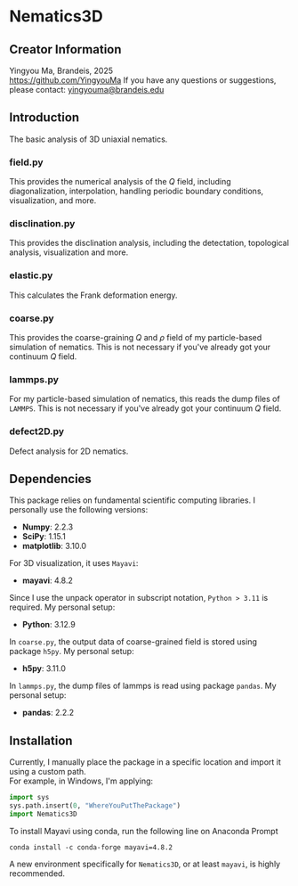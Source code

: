 # Nematics3D

## Creator Information
Yingyou Ma, Brandeis, 2025  
https://github.com/YingyouMa
If you have any questions or suggestions, please contact:  yingyouma@brandeis.edu

## Introduction
The basic analysis of 3D uniaxial nematics.

### field.py
This provides the numerical analysis of the $Q$ field, including diagonalization, interpolation, handling periodic boundary conditions, visualization, and more.

### disclination.py
This provides the disclination analysis, including the detectation, topological analysis, visualization and more.

### elastic.py
This calculates the Frank deformation energy.

### coarse.py
This provides the coarse-graining $Q$ and $\rho$ field of my particle-based simulation of nematics.
This is not necessary if you've already got your continuum $Q$ field.

### lammps.py
For my particle-based simulation of nematics, this reads the dump files of `LAMMPS`.
This is not necessary if you've already got your continuum $Q$ field.

### defect2D.py
Defect analysis for 2D nematics.

## Dependencies
This package relies on fundamental scientific computing libraries. I personally use the following versions:
 - **Numpy**:       2.2.3
 - **SciPy**:       1.15.1
 - **matplotlib**:  3.10.0 

For 3D visualization, it uses ```Mayavi```:
 - **mayavi**:      4.8.2

Since I use the unpack operator in subscript notation, ```Python > 3.11``` is required. My personal setup:
 - **Python**:      3.12.9 

In `coarse.py`, the output data of coarse-grained field is stored using package `h5py`. My personal setup:
 - **h5py**:        3.11.0

In `lammps.py`, the dump files of lammps is read using package `pandas`. My personal setup:
 - **pandas**:      2.2.2

## Installation
Currently, I manually place the package in a specific location and import it using a custom path.  
For example, in Windows, I'm applying:
```python
import sys
sys.path.insert(0, "WhereYouPutThePackage")
import Nematics3D
```
To install Mayavi using conda, run the following line on Anaconda Prompt
```
conda install -c conda-forge mayavi=4.8.2
```
A new environment specifically for ```Nematics3D```, or at least ```mayavi```, is highly recommended.

